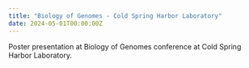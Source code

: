 ```yaml
---
title: "Biology of Genomes - Cold Spring Harbor Laboratory"
date: 2024-05-01T00:00:00Z
---
```


Poster presentation at Biology of Genomes conference at Cold Spring Harbor Laboratory.